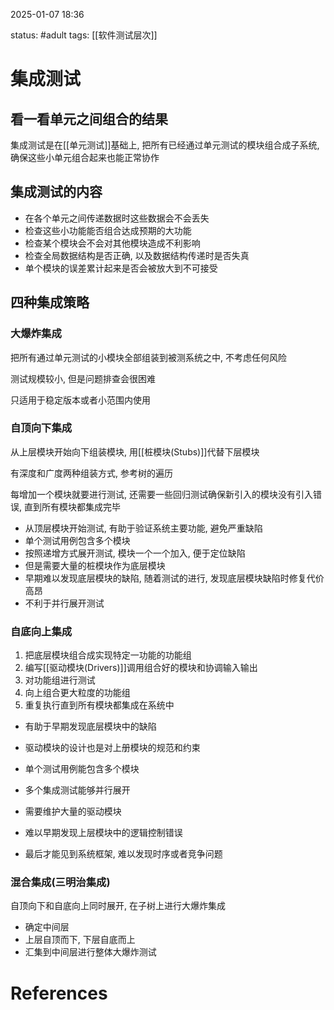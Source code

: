 2025-01-07    18:36

status: #adult 
tags: [[软件测试层次]]


# 集成测试

## 看一看单元之间组合的结果

集成测试是在[[单元测试]]基础上, 把所有已经通过单元测试的模块组合成子系统, 确保这些小单元组合起来也能正常协作

## 集成测试的内容

- 在各个单元之间传递数据时这些数据会不会丢失
- 检查这些小功能能否组合达成预期的大功能
- 检查某个模块会不会对其他模块造成不利影响
- 检查全局数据结构是否正确, 以及数据结构传递时是否失真
- 单个模块的误差累计起来是否会被放大到不可接受

## 四种集成策略

### 大爆炸集成

把所有通过单元测试的小模块全部组装到被测系统之中, 不考虑任何风险

测试规模较小, 但是问题排查会很困难

只适用于稳定版本或者小范围内使用

### 自顶向下集成

从上层模块开始向下组装模块, 用[[桩模块(Stubs)]]代替下层模块

有深度和广度两种组装方式, 参考树的遍历

每增加一个模块就要进行测试, 还需要一些回归测试确保新引入的模块没有引入错误, 直到所有模块都集成完毕


- 从顶层模块开始测试, 有助于验证系统主要功能, 避免严重缺陷
- 单个测试用例包含多个模块
- 按照递增方式展开测试, 模块一个一个加入, 便于定位缺陷
- 但是需要大量的桩模块作为底层模块
- 早期难以发现底层模块的缺陷, 随着测试的进行, 发现底层模块缺陷时修复代价高昂
- 不利于并行展开测试

### 自底向上集成

1. 把底层模块组合成实现特定一功能的功能组
2. 编写[[驱动模块(Drivers)]]调用组合好的模块和协调输入输出
3. 对功能组进行测试
4. 向上组合更大粒度的功能组
5. 重复执行直到所有模块都集成在系统中

- 有助于早期发现底层模块中的缺陷
- 驱动模块的设计也是对上册模块的规范和约束
- 单个测试用例能包含多个模块
- 多个集成测试能够并行展开

- 需要维护大量的驱动模块
- 难以早期发现上层模块中的逻辑控制错误
- 最后才能见到系统框架, 难以发现时序或者竞争问题

### 混合集成(三明治集成)

自顶向下和自底向上同时展开, 在子树上进行大爆炸集成

- 确定中间层
- 上层自顶而下, 下层自底而上
- 汇集到中间层进行整体大爆炸测试




# References
